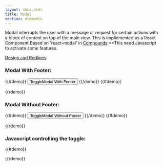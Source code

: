 ```yaml
---
layout: docs.html
title: Modal
section: elements
---
```


Modal interrupts the user with a message or request for certain actions with a block of content on top of the main view.
This is impliemented as a React Component Based on 'react-modal' in [Compounds](https://pearson-higher-ed.github.io/compounds/#/)
**This need Javascript to activate some features.

[Design and Redlines](http://pearson-higher-ed.github.io/design/c/modal/beta/)




### Modal With Footer:
{{#demo}}
  <button class="pe-btn__cta_t--btn_xlarge" onclick="toggleModal('modalPortalWithFooter')">ToggleModal With Footer</button>
{{/demo}}
{{#demo}}
<div id="modalPortalWithFooter" class="modalPortal" style="display:none;">
  <div class="modalOverlay">
  <div class="pe-template__static-medium modalContent" tabindex="-1" role="dialog" aria-label="Modal" aria-labelledby="modalContent">
    <div id="modalHeader" class="modalHeader">
      <h2 id="modalHeaderText" class="modalHeaderText pe-title">Basic Title</h2>
    </div>
      <div id="modalBody" class="modalBody" tabindex="0">
        <p>
          Lorem ipsum dolor sit amet, consectetur adipiscing elit.Lorem ipsum dolor sit amet, consectetur adipiscing elit. Mauris id lorem tellus. Proin a lacus ipsum. Cras scelerisque massa augue, ut efficitur eros dignissim in. Vivamus massa ex, dictum sit amet est at, facilisis venenatis risus. Nullam ipsum diam, ullamcorper ac aliquet sed, sagittis vitae nisi. Curabitur molestie, nisi quis pellentesque interdum, dui sapien finibus justo, vel tempus dolor tortor eu leo. Quisque molestie mi tempus augue consequat porttitor. Proin eget odio sed mi facilisis elementum quis ac elit. Lorem ipsum dolor sit amet, consectetur adipiscing elit.Lorem ipsum dolor sit amet, consectetur adipiscing elit.Lorem ipsum dolor sit amet, consectetur adipiscing elit. Mauris id lorem tellus. Lorem ipsum dolor sit amet, consectetur adipiscing elit.Lorem ipsum dolor sit amet, consectetur adipiscing elit. Mauris id lorem tellus. Proin a lacus ipsum. Cras scelerisque massa augue, ut efficitur eros dignissim in. Vivamus massa ex, dictum sit amet est at, facilisis venenatis risus. Nullam ipsum diam, ullamcorper ac aliquet sed, sagittis vitae nisi. Curabitur molestie, nisi quis pellentesque interdum, dui sapien finibus justo, vel tempus dolor tortor eu leo. Quisque molestie mi tempus augue consequat porttitor. Proin eget odio sed mi facilisis elementum quis ac elit. Lorem ipsum dolor sit amet, consectetur adipiscing elit.Lorem ipsum dolor sit amet, consectetur adipiscing elit.Lorem ipsum dolor sit amet, consectetur adipiscing elit. Mauris id lorem tellus. Lorem ipsum dolor sit amet, consectetur adipiscing elit.Lorem ipsum dolor sit amet, consectetur adipiscing elit. Mauris id lorem tellus. Proin a lacus ipsum. Cras scelerisque massa augue, ut efficitur eros dignissim in. Vivamus massa ex, dictum sit amet est at, facilisis venenatis risus. Nullam ipsum diam, ullamcorper ac aliquet sed, sagittis vitae nisi. Curabitur molestie, nisi quis pellentesque interdum, dui sapien finibus justo, vel tempus dolor tortor eu leo.aliquet sed, sagittis vitae nisi. Curabitur molestie, nisi quis pellentesque interdum, dui sapien finibus justo, vel tempus dolor tortor eu leo. aliquet sed, sagittis vitae nisi. Curabitur molestie, nisi quis pellentesque interdum, dui sapien finibus justo, vel tempus dolor tortor eu leo.aliquet sed, sagittis vitae nisi. Curabitur molestie, nisi quis pellentesque interdum, dui sapien finibus justo, vel tempus dolor tortor eu leo.piscing elit. Mauris id lorem tellus. Lorem ipsum dolor sit amet, consectetur adipiscing elit.Lorem ipsum dolor sit amet, consectetur adipiscing elit. Mauris id lorem tellus. Proin a lacus ipsum. Cras scelerisque massa augue, ut efficitur eros dignissim in. Vivamus massa ex, dictum sit amet est at, facilisis venenatis risus. Nullam ipsum diam, ullamcorper ac aliquet sed, sagittis vitae nisi. Curabitur molestie, nisi quis pellentesque interdum, dui sapien finibus justo, vel tempus dolor tortor eu leo. Quisque molestie mi tempus augue consequat porttitor. Proin eget odio sed mi facilisis elementum quis ac elit. Lorem ipsum dolor sit amet, consectetur adipiscing elit.Lorem ipsum dolor sit amet, consectetur adipiscing elit.Lorem ipsum dolor sit amet, consectetur adipiscing elit. Mauris id lorem tellus. Lorem ipsum dolor sit amet, consectetur adipiscing elit.Lorem ipsum dolor sit amet, consectetur adipiscing elit. Mauris id lorem tellus. Proin a lacus ipsum. Cras scelerisque massa augue, ut efficitur eros dignissim in. Vivamus massa ex, dictum sit amet est at, facilisis venenatis risus. Nullam ipsum diam, ullamcorper ac aliquet sed, sagittis vitae nisi. Curabitur molestie, nisi quis pellentesque interdum, dui sapien finibus justo, vel tempus dolor tortor eu leo.aliquet sed, sagittis vitae nisi. Curabitur molestie, nisi quis pellentesque interdum, dui sapien finibus justo, vel tempus dolor tortor eu leo. aliquet sed, sagittis vitae nisi. Curabitur molestie, nisi quis pellentesque interdum, dui sapien finibus justo, vel tempus dolor tortor eu leo.aliquet sed, sagittis vitae nisi. Curabitur molestie, nisi quis pellentesque interdum, dui sapien finibus justo, vel tempus dolor tortor eu leo.
          piscing elit. Mauris id lorem tellus. Lorem ipsum dolor sit amet, consectetur adipiscing elit.Lorem ipsum dolor sit amet, consectetur adipiscing elit. Mauris id lorem tellus. Proin a lacus ipsum. Cras scelerisque massa augue, ut efficitur eros dignissim in. Vivamus massa ex, dictum sit amet est at, facilisis venenatis risus. Nullam ipsum diam, ullamcorper ac aliquet sed, sagittis vitae nisi. Curabitur molestie, nisi quis pellentesque interdum, dui sapien finibus justo, vel tempus dolor tortor eu leo. Quisque molestie mi tempus augue consequat porttitor. Proin eget odio sed mi facilisis elementum quis ac elit. Lorem ipsum dolor sit amet, consectetur adipiscing elit.Lorem ipsum dolor sit amet, consectetur adipiscing elit.Lorem ipsum dolor sit amet, consectetur adipiscing elit. Mauris id lorem tellus. Lorem ipsum dolor sit amet, consectetur adipiscing elit.Lorem ipsum dolor sit amet, consectetur adipiscing elit. Mauris id lorem tellus. Proin a lacus ipsum. Cras scelerisque massa augue, ut efficitur eros dignissim in. Vivamus massa ex, dictum sit amet est at, facilisis venenatis risus. Nullam ipsum diam, ullamcorper ac aliquet sed, sagittis vitae nisi. Curabitur molestie, nisi quis pellentesque interdum, dui sapien finibus justo, vel tempus dolor tortor eu leo.aliquet sed, sagittis vitae nisi. Curabitur molestie, nisi quis pellentesque interdum, dui sapien finibus justo, vel tempus dolor tortor eu leo. aliquet sed, sagittis vitae nisi. Curabitur molestie, nisi quis pellentesque interdum, dui sapien finibus justo, vel tempus dolor tortor eu leo.aliquet sed, sagittis vitae nisi. Curabitur molestie, nisi quis pellentesque interdum, dui sapien finibus justo, vel tempus dolor tortor eu leo.
        </p>
      </div>
      <div class="modalFooter">
        <button class="modalCancel pe-btn--btn_large" onclick="toggleModal('modalPortalWithFooter')">Standard Button</button>
        <button class="modalSave pe-btn__cta_t--btn_large">Standard Button</button>
      </div>
    </div>
  </div>
</div>
{{/demo}}


### Modal Without Footer:
{{#demo}}
<button class="pe-btn__primary--btn_xlarge" onclick="toggleModal('modalPortalWithoutFooter')">ToggleModal Without Footer</button>
{{/demo}}
{{#demo}}
<div id="modalPortalWithoutFooter" class="modalPortal" style="display:none;">
  <div class="modalOverlay">
  <div class="pe-template__static-medium modalContent" tabindex="-1" role="dialog" aria-label="Modal" aria-labelledby="modalContent">
    <div id="modalHeader" class="modalHeader">
      <button class="modalClose pe-icon--btn" onclick="toggleModal('modalPortalWithoutFooter')">
      <svg class="pe-icon--remove-sm-24" focusable="false" role="img" aria-hidden="false" aria-labelledby="_3d82fc60-2926-11e7-8bd0-375a85c4a530">
        <title id="_3d82fc60-2926-11e7-8bd0-375a85c4a530">close dialog</title>
        <use xmlns:xlink="http://www.w3.org/1999/xlink" xlink:href="#remove-sm-24"></use>
      </svg>
      </button>
      <h2 id="modalHeaderText" class="modalHeaderText pe-title">Basic Title</h2>
    </div>
      <div id="modalBody" class="modalBody" tabindex="0">
        <p>
          Lorem ipsum dolor sit amet, consectetur adipiscing elit.Lorem ipsum dolor sit amet, consectetur adipiscing elit. Mauris id lorem tellus. Proin a lacus ipsum. Cras scelerisque massa augue, ut efficitur eros dignissim in. Vivamus massa ex, dictum sit amet est at, facilisis venenatis risus. Nullam ipsum diam, ullamcorper ac aliquet sed, sagittis vitae nisi. Curabitur molestie, nisi quis pellentesque interdum, dui sapien finibus justo, vel tempus dolor tortor eu leo. Quisque molestie mi tempus augue consequat porttitor. Proin eget odio sed mi facilisis elementum quis ac elit. Lorem ipsum dolor sit amet, consectetur adipiscing elit.Lorem ipsum dolor sit amet, consectetur adipiscing elit.Lorem ipsum dolor sit amet, consectetur adipiscing elit. Mauris id lorem tellus. Lorem ipsum dolor sit amet, consectetur adipiscing elit.Lorem ipsum dolor sit amet, consectetur adipiscing elit. Mauris id lorem tellus. Proin a lacus ipsum. Cras scelerisque massa augue, ut efficitur eros dignissim in. Vivamus massa ex, dictum sit amet est at, facilisis venenatis risus. Nullam ipsum diam, ullamcorper ac aliquet sed, sagittis vitae nisi. Curabitur molestie, nisi quis pellentesque interdum, dui sapien finibus justo, vel tempus dolor tortor eu leo. Quisque molestie mi tempus augue consequat porttitor. Proin eget odio sed mi facilisis elementum quis ac elit. Lorem ipsum dolor sit amet, consectetur adipiscing elit.Lorem ipsum dolor sit amet, consectetur adipiscing elit.Lorem ipsum dolor sit amet, consectetur adipiscing elit. Mauris id lorem tellus. Lorem ipsum dolor sit amet, consectetur adipiscing elit.Lorem 
        </p>
      </div>
    </div>
  </div>
</div>
{{/demo}}


### Javascript controlling the toggle:

{{#demo}}
<script>
 function toggleModal(target){
   const portal            = document.getElementById(target);
   const headerCloseButton = document.getElementsByClassName('modalClose')[0];
   const footerCloseButton = document.getElementsByClassName('modalCancel')[0];

   portal.style.display = (portal.style.display === "none") ? "" : "none";

   if(portal.style.display === ""){
      // apply Focus to close button on open...
      headerCloseButton ? headerCloseButton.focus() : footerCloseButton.focus();
      document.body.style = "overflow:hidden;"
   }

   if(portal.style.display === "none"){
     document.body.style = ""
   }

 }

 // conditional borders on modalbody if scrollbar is present...
 const modalBody     = document.getElementsByClassName('modalBody')[0];
 const modalBody2    = document.getElementsByClassName('modalBody')[1];

 modalBody.className  = (modalBody.clientHeight < modalBody.scrollHeight) ? 'modalBody modalBody_border' : 'modalBody';
 modalBody2.className = (modalBody2.clientHeight < modalBody2.scrollHeight) ? 'modalBody modalBody_border' : 'modalBody';

 window.onresize = () => {
   modalBody.className  = (modalBody.clientHeight < modalBody.scrollHeight) ? 'modalBody modalBody_border' : 'modalBody';
   modalBody2.className = (modalBody2.clientHeight < modalBody2.scrollHeight) ? 'modalBody modalBody_border' : 'modalBody';
 }
</script>
{{/demo}}
